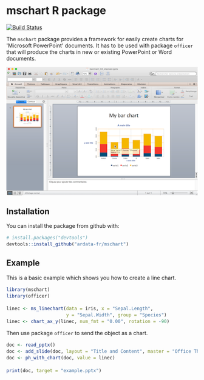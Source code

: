 mschart R package
================

<!-- README.md is generated from README.Rmd. Please edit that file -->
[![Build Status](https://travis-ci.org/ardata-fr/mschart.svg?branch=master)](https://travis-ci.org/ardata-fr/mschart)

The `mschart` package provides a framework for easily create charts for 'Microsoft PowerPoint' documents. It has to be used with package `officer` that will produce the charts in new or existing PowerPoint or Word documents.

<img src="tools/ms_barchart.png" align="center"/>

Installation
------------

You can install the package from github with:

``` r
# install.packages("devtools")
devtools::install_github("ardata-fr/mschart")
```

Example
-------

This is a basic example which shows you how to create a line chart.

``` r
library(mschart)
library(officer)

linec <- ms_linechart(data = iris, x = "Sepal.Length",
                      y = "Sepal.Width", group = "Species")
linec <- chart_ax_y(linec, num_fmt = "0.00", rotation = -90)
```

Then use package `officer` to send the object as a chart.

``` r
doc <- read_pptx()
doc <- add_slide(doc, layout = "Title and Content", master = "Office Theme")
doc <- ph_with_chart(doc, value = linec)

print(doc, target = "example.pptx")
```
